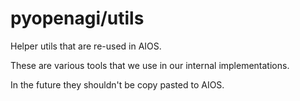 # pyopenagi/utils

Helper utils that are re-used in AIOS.

These are various tools that we use in our internal implementations.

In the future they shouldn't be copy pasted to AIOS.
